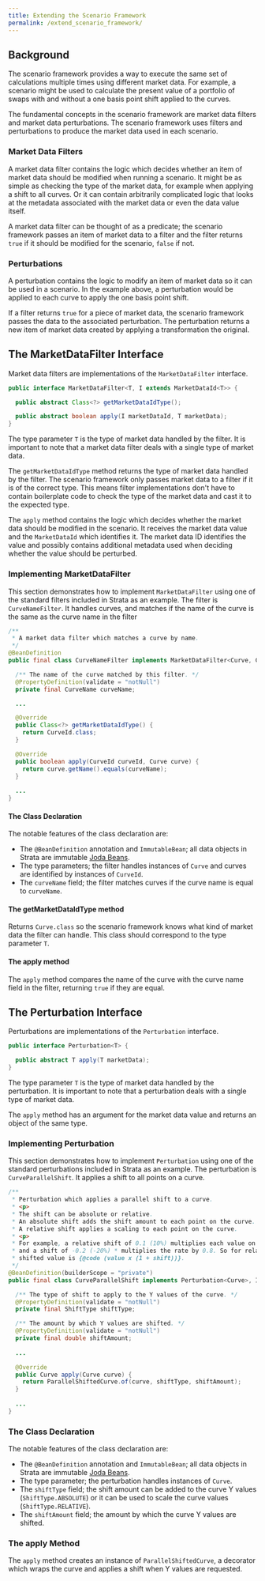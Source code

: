 ```yaml
---
title: Extending the Scenario Framework
permalink: /extend_scenario_framework/
---
```


## Background

The scenario framework provides a way to execute the same set of calculations multiple times using different market data. For example, a scenario might be used to calculate the present value of a portfolio of swaps with and without a one basis point shift applied to the curves.

The fundamental concepts in the scenario framework are market data filters and market data perturbations. The scenario framework uses filters and perturbations to produce the market data used in each scenario.

### Market Data Filters

A market data filter contains the logic which decides whether an item of market data should be modified when running a scenario. It might be as simple as checking the type of the market data, for example when applying a shift to all curves. Or it can contain arbitrarily complicated logic that looks at the metadata associated with the market data or even the data value itself.

A market data filter can be thought of as a predicate; the scenario framework passes an item of market data to a filter and the filter returns `true` if it should be modified for the scenario, `false` if not.

### Perturbations

A perturbation contains the logic to modify an item of market data so it can be used in a scenario. In the example above, a perturbation would be applied to each curve to apply the one basis point shift.

If a filter returns `true` for a piece of market data, the scenario framework passes the data to the associated perturbation. The perturbation returns a new item of market data created by applying a transformation the original.

## The MarketDataFilter Interface

Market data filters are implementations of the `MarketDataFilter` interface. 

```java
public interface MarketDataFilter<T, I extends MarketDataId<T>> {

  public abstract Class<?> getMarketDataIdType();

  public abstract boolean apply(I marketDataId, T marketData);
}
```

The type parameter `T` is the type of market data handled by the filter. It is important to note that a market data filter deals with a single type of market data.

The `getMarketDataIdType` method returns the type of market data handled by the filter. The scenario framework only passes market data to a filter if it is of the correct type. This means filter implementations don't have to contain boilerplate code to check the type of the market data and cast it to the expected type.

The `apply` method contains the logic which decides whether the market data should be modified in the scenario. It receives the market data value and the `MarketDataId` which identifies it. The market data ID identifies the value and possibly contains additional metadata used when deciding whether the value should be perturbed.

### Implementing MarketDataFilter

This section demonstrates how to implement `MarketDataFilter` using one of the standard filters included in Strata as an example. The filter is `CurveNameFilter`. It handles curves, and matches if the name of the curve is the same as the curve name in the filter

```java
/**
 * A market data filter which matches a curve by name.
 */
@BeanDefinition
public final class CurveNameFilter implements MarketDataFilter<Curve, CurveId>, ImmutableBean {

  /** The name of the curve matched by this filter. */
  @PropertyDefinition(validate = "notNull")
  private final CurveName curveName;

  ...

  @Override
  public Class<?> getMarketDataIdType() {
    return CurveId.class;
  }

  @Override
  public boolean apply(CurveId curveId, Curve curve) {
    return curve.getName().equals(curveName);
  }
 
  ...
}
```

#### The Class Declaration

The notable features of the class declaration are:
 
* The `@BeanDefinition` annotation and `ImmutableBean`; all data objects in Strata are immutable [Joda Beans]({{site.baseurl}}/core_technologies/). 
* The type parameters; the filter handles instances of `Curve` and curves are identified by instances of `CurveId`.
* The `curveName` field; the filter matches curves if the curve name is equal to `curveName`.

#### The getMarketDataIdType method

Returns `Curve.class` so the scenario framework knows what kind of market data the filter can handle. This class should correspond to the type parameter `T`.

#### The apply method

The `apply` method compares the name of the curve with the curve name field in the filter, returning `true` if they are equal.

## The Perturbation Interface

Perturbations are implementations of the `Perturbation` interface.

```java
public interface Perturbation<T> {

  public abstract T apply(T marketData);
}
```

The type parameter `T` is the type of market data handled by the perturbation. It is important to note that a perturbation deals with a single type of market data.

The `apply` method has an argument for the market data value and returns an object of the same type.

### Implementing Perturbation

This section demonstrates how to implement `Perturbation` using one of the standard perturbations included in Strata as an example. The perturbation is `CurveParallelShift`. It applies a shift to all points on a curve.

```java
/**
 * Perturbation which applies a parallel shift to a curve.
 * <p>
 * The shift can be absolute or relative.
 * An absolute shift adds the shift amount to each point on the curve.
 * A relative shift applies a scaling to each point on the curve.
 * <p>
 * For example, a relative shift of 0.1 (10%) multiplies each value on the curve by 1.1, 
 * and a shift of -0.2 (-20%) * multiplies the rate by 0.8. So for relative shifts the 
 * shifted value is {@code (value x (1 + shift))}.
 */
@BeanDefinition(builderScope = "private")
public final class CurveParallelShift implements Perturbation<Curve>, ImmutableBean {

  /** The type of shift to apply to the Y values of the curve. */
  @PropertyDefinition(validate = "notNull")
  private final ShiftType shiftType;

  /** The amount by which Y values are shifted. */
  @PropertyDefinition(validate = "notNull")
  private final double shiftAmount;
  
  ...

  @Override
  public Curve apply(Curve curve) {
    return ParallelShiftedCurve.of(curve, shiftType, shiftAmount);
  }
  
  ...
}
```

### The Class Declaration

The notable features of the class declaration are:
 
* The `@BeanDefinition` annotation and `ImmutableBean`; all data objects in Strata are immutable [Joda Beans]({{site.baseurl}}/core_technologies/). 
* The type parameter; the perturbation handles instances of `Curve`.
* The `shiftType` field; the shift amount can be added to the curve Y values (`ShiftType.ABSOLUTE`) or it can be used to scale the curve values (`ShiftType.RELATIVE`).
* The `shiftAmount` field; the amount by which the curve Y values are shifted.

### The apply Method

The `apply` method creates an instance of `ParallelShiftedCurve`, a decorator which wraps the curve and applies a shift when Y values are requested.
